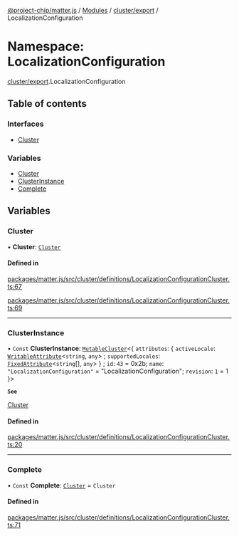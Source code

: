 [@project-chip/matter.js](../README.md) / [Modules](../modules.md) / [cluster/export](cluster_export.md) / LocalizationConfiguration

# Namespace: LocalizationConfiguration

[cluster/export](cluster_export.md).LocalizationConfiguration

## Table of contents

### Interfaces

- [Cluster](../interfaces/cluster_export.LocalizationConfiguration.Cluster.md)

### Variables

- [Cluster](cluster_export.LocalizationConfiguration.md#cluster)
- [ClusterInstance](cluster_export.LocalizationConfiguration.md#clusterinstance)
- [Complete](cluster_export.LocalizationConfiguration.md#complete)

## Variables

### Cluster

• **Cluster**: [`Cluster`](../interfaces/cluster_export.LocalizationConfiguration.Cluster.md)

#### Defined in

[packages/matter.js/src/cluster/definitions/LocalizationConfigurationCluster.ts:67](https://github.com/project-chip/matter.js/blob/5f71eedebdb9fa54338bde320c311bb359b7455d/packages/matter.js/src/cluster/definitions/LocalizationConfigurationCluster.ts#L67)

[packages/matter.js/src/cluster/definitions/LocalizationConfigurationCluster.ts:69](https://github.com/project-chip/matter.js/blob/5f71eedebdb9fa54338bde320c311bb359b7455d/packages/matter.js/src/cluster/definitions/LocalizationConfigurationCluster.ts#L69)

___

### ClusterInstance

• `Const` **ClusterInstance**: [`MutableCluster`](../interfaces/cluster_export.MutableCluster-1.md)\<\{ `attributes`: \{ `activeLocale`: [`WritableAttribute`](../interfaces/cluster_export.WritableAttribute.md)\<`string`, `any`\> ; `supportedLocales`: [`FixedAttribute`](../interfaces/cluster_export.FixedAttribute.md)\<`string`[], `any`\>  } ; `id`: ``43`` = 0x2b; `name`: ``"LocalizationConfiguration"`` = "LocalizationConfiguration"; `revision`: ``1`` = 1 }\>

**`See`**

[Cluster](cluster_export.LocalizationConfiguration.md#cluster)

#### Defined in

[packages/matter.js/src/cluster/definitions/LocalizationConfigurationCluster.ts:20](https://github.com/project-chip/matter.js/blob/5f71eedebdb9fa54338bde320c311bb359b7455d/packages/matter.js/src/cluster/definitions/LocalizationConfigurationCluster.ts#L20)

___

### Complete

• `Const` **Complete**: [`Cluster`](../interfaces/cluster_export.LocalizationConfiguration.Cluster.md) = `Cluster`

#### Defined in

[packages/matter.js/src/cluster/definitions/LocalizationConfigurationCluster.ts:71](https://github.com/project-chip/matter.js/blob/5f71eedebdb9fa54338bde320c311bb359b7455d/packages/matter.js/src/cluster/definitions/LocalizationConfigurationCluster.ts#L71)
